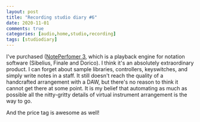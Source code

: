 ```yaml
---
layout: post
title: "Recording studio diary #6"
date: 2020-11-01
comments: true
categories: [audio,home,studio,recording]
tags: [studiodiary]
---
```


I've purchased ([NotePerfomer 3](https://www.noteperformer.com/), which is a playback engine for notation software (Sibelius, Finale and Dorico). I think it's an absolutely extraordinary product. I can forget about sample libraries, controllers, keyswitches, and simply write notes in a staff. It still doesn't reach the quality of a handcrafted arrangement with a DAW, but there's no reason to think it cannot get there at some point. It is my belief that automating as much as possible all the nitty-gritty details of virtual instrument arrangement is the way to go.

And the price tag is awesome as well!